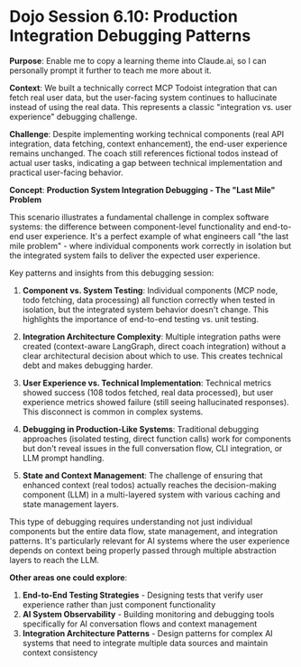 # Dojo Session 6.10: Production Integration Debugging Patterns

**Purpose**: Enable me to copy a learning theme into Claude.ai, so I can personally prompt it further to teach me more about it.

**Context**: We built a technically correct MCP Todoist integration that can fetch real user data, but the user-facing system continues to hallucinate instead of using the real data. This represents a classic "integration vs. user experience" debugging challenge.

**Challenge**: Despite implementing working technical components (real API integration, data fetching, context enhancement), the end-user experience remains unchanged. The coach still references fictional todos instead of actual user tasks, indicating a gap between technical implementation and practical user-facing behavior.

**Concept**: **Production System Integration Debugging - The "Last Mile" Problem**

This scenario illustrates a fundamental challenge in complex software systems: the difference between component-level functionality and end-to-end user experience. It's a perfect example of what engineers call "the last mile problem" - where individual components work correctly in isolation but the integrated system fails to deliver the expected user experience.

Key patterns and insights from this debugging session:

1. **Component vs. System Testing**: Individual components (MCP node, todo fetching, data processing) all function correctly when tested in isolation, but the integrated system behavior doesn't change. This highlights the importance of end-to-end testing vs. unit testing.

2. **Integration Architecture Complexity**: Multiple integration paths were created (context-aware LangGraph, direct coach integration) without a clear architectural decision about which to use. This creates technical debt and makes debugging harder.

3. **User Experience vs. Technical Implementation**: Technical metrics showed success (108 todos fetched, real data processed), but user experience metrics showed failure (still seeing hallucinated responses). This disconnect is common in complex systems.

4. **Debugging in Production-Like Systems**: Traditional debugging approaches (isolated testing, direct function calls) work for components but don't reveal issues in the full conversation flow, CLI integration, or LLM prompt handling.

5. **State and Context Management**: The challenge of ensuring that enhanced context (real todos) actually reaches the decision-making component (LLM) in a multi-layered system with various caching and state management layers.

This type of debugging requires understanding not just individual components but the entire data flow, state management, and integration patterns. It's particularly relevant for AI systems where the user experience depends on context being properly passed through multiple abstraction layers to reach the LLM.

**Other areas one could explore**:
1. **End-to-End Testing Strategies** - Designing tests that verify user experience rather than just component functionality
2. **AI System Observability** - Building monitoring and debugging tools specifically for AI conversation flows and context management  
3. **Integration Architecture Patterns** - Design patterns for complex AI systems that need to integrate multiple data sources and maintain context consistency